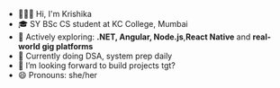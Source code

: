 - 🙋🏻‍♀️ Hi, I'm Krishika
- 🎓 SY BSc CS student at KC College, Mumbai
- 👀 Actively exploring: **.NET, Angular, Node.js**,**React Native** and **real-world gig platforms**
- 🧠 Currently doing DSA, system prep daily
- 💞️ I’m looking forward to build projects tgt?
- 😄 Pronouns: she/her



<!---
krishikajain28/krishikajain28 is a ✨ special ✨ repository because its `README.md` (this file) appears on your GitHub profile.
You can click the Preview link to take a look at your changes.
--->
